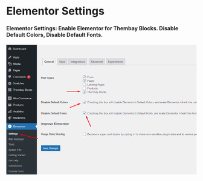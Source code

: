# Elementor Settings

#### Elementor Settings: Enable Elementor for Thembay Blocks. Disable Default Colors, Disable Default Fonts. <a href="#elementor-setting-3" id="elementor-setting-3"></a>

![](<../.gitbook/assets/demo-content-2-2 (1).png>)
